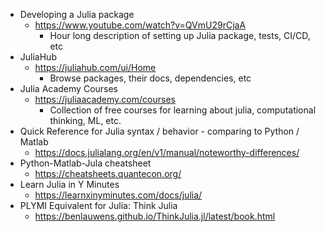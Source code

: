 - Developing a Julia package
  - https://www.youtube.com/watch?v=QVmU29rCjaA
    - Hour long description of setting up Julia package, tests, CI/CD, etc
- JuliaHub
  - https://juliahub.com/ui/Home
    - Browse packages, their docs, dependencies, etc
- Julia Academy Courses
  - https://juliaacademy.com/courses
    - Collection of free courses for learning about julia, computational thinking, ML, etc.
- Quick Reference for Julia syntax / behavior - comparing to Python / Matlab
  - https://docs.julialang.org/en/v1/manual/noteworthy-differences/
-  Python-Matlab-Jula cheatsheet
   -  https://cheatsheets.quantecon.org/
-  Learn Julia in Y Minutes
   -  https://learnxinyminutes.com/docs/julia/
- PLYMI Equivalent for Julia: Think Julia
  - https://benlauwens.github.io/ThinkJulia.jl/latest/book.html